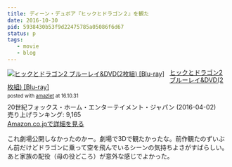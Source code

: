```yaml
---
title: ディーン・デュボア『ヒックとドラゴン２』を観た
date: 2016-10-30
pid: 5938430b53f9d22475785a05086f6d67
status: p
tags:
   - movie
   - blog
---
```


<div class="amazlet-box" style="margin-bottom:0px;"><div class="amazlet-image" style="float:left;margin:0px 12px 1px 0px;"><a href="http://www.amazon.co.jp/exec/obidos/ASIN/B01ARN8S6M/dotimpact-22/ref=nosim/" name="amazletlink" target="_blank"><img src="http://ecx.images-amazon.com/images/I/61uChcSZpEL._SL160_.jpg" alt="ヒックとドラゴン2 ブルーレイ&DVD(2枚組) [Blu-ray]" style="border: none;" /></a></div><div class="amazlet-info" style="line-height:120%; margin-bottom: 10px"><div class="amazlet-name" style="margin-bottom:10px;line-height:120%"><a href="http://www.amazon.co.jp/exec/obidos/ASIN/B01ARN8S6M/dotimpact-22/ref=nosim/" name="amazletlink" target="_blank">ヒックとドラゴン2 ブルーレイ&DVD(2枚組) [Blu-ray]</a><div class="amazlet-powered-date" style="font-size:80%;margin-top:5px;line-height:120%">posted with <a href="http://www.amazlet.com/" title="amazlet" target="_blank">amazlet</a> at 16.10.31</div></div><div class="amazlet-detail">20世紀フォックス・ホーム・エンターテイメント・ジャパン (2016-04-02)<br />売り上げランキング: 9,165<br /></div><div class="amazlet-sub-info" style="float: left;"><div class="amazlet-link" style="margin-top: 5px"><a href="http://www.amazon.co.jp/exec/obidos/ASIN/B01ARN8S6M/dotimpact-22/ref=nosim/" name="amazletlink" target="_blank">Amazon.co.jpで詳細を見る</a></div></div></div><div class="amazlet-footer" style="clear: left"></div></div>

これ劇場公開しなかったのかー。劇場で3Dで観たかったな。前作観たのずいぶん前だけどドラゴンに乗って空を飛んでいるシーンの気持ちよさがすばらしい。あと家族の配役（母の役どころ）が意外な感じでよかった。